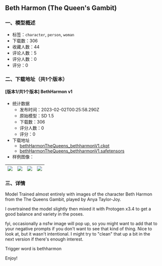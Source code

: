 ## Beth Harmon (The Queen's Gambit)
### 一、模型概述

- 标签：`character`, `person`, `woman`
- 下载数：306
- 收藏人数：44
- 评论人数：5
- 评分人数：0
- 评分：0

### 二、下载地址（共1个版本）

#### [版本1/共1个版本] BethHarmon v1

- 统计数据
  - 发布时间：2023-02-02T00:25:58.290Z
  - 原始模型：SD 1.5
  - 下载数：306
  - 评分人数：0
  - 评分：0
- 下载地址
  - [bethHarmonTheQueens_bethharmonV1.ckpt](https://civitai.com/api/download/models/5607?type=Model&format=PickleTensor&size=full&fp=fp16)
  - [bethHarmonTheQueens_bethharmonV1.safetensors](https://civitai.com/api/download/models/5607)
- 样例图像：

| <img src="https://image.civitai.com/xG1nkqKTMzGDvpLrqFT7WA/1acc3ecd-5c5d-48f8-7915-2ff3a46e9100/width=450/45099.jpeg" /> | <img src="https://image.civitai.com/xG1nkqKTMzGDvpLrqFT7WA/63019f76-79f4-4a20-02dc-ded50e0c4000/width=450/45105.jpeg" /> | <img src="https://image.civitai.com/xG1nkqKTMzGDvpLrqFT7WA/9ef1c87b-de1f-4c43-a6e3-3cd5536fe100/width=450/45104.jpeg" /> | <img src="https://image.civitai.com/xG1nkqKTMzGDvpLrqFT7WA/8aafff8e-bbbf-4a56-3a8d-a7b54771ee00/width=450/45103.jpeg" /> |
| ---- | ---- | ---- | ---- |


### 三、详情
<p>Model Trained almost entirely with images of the character Beth Harmon from the The Queens Gambit, played by Anya Taylor-Joy. </p><p>I overtrained the model slightly then mixed it with Protogen x3.4 to get a good balance and variety in the poses.</p><p>fyi, occasionally a nsfw image will pop up, so you might want to add that to your negative prompts if you don't want to see that kind of thing. Nice to look at, but it wasn't intentional. I might try to "clean" that up a bit in the next version if there's enough interest.</p><p>Trigger word is bethharmon</p><p>Enjoy!</p>